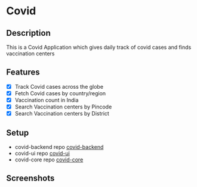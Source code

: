 # Covid

## Description

This is a Covid Application which gives daily track of covid cases and finds vaccination centers

## Features
- [x] Track Covid cases across the globe
- [x] Fetch Covid cases by country/region
- [x] Vaccination count in India
- [x] Search Vaccination centers by Pincode
- [x] Search Vaccination centers by District

## Setup
- covid-backend repo [covid-backend](covid-backend/README.md)
- covid-ui repo [covid-ui](covid-ui/README.md)
- covid-core repo [covid-core](covid-core/README.md)

## Screenshots

